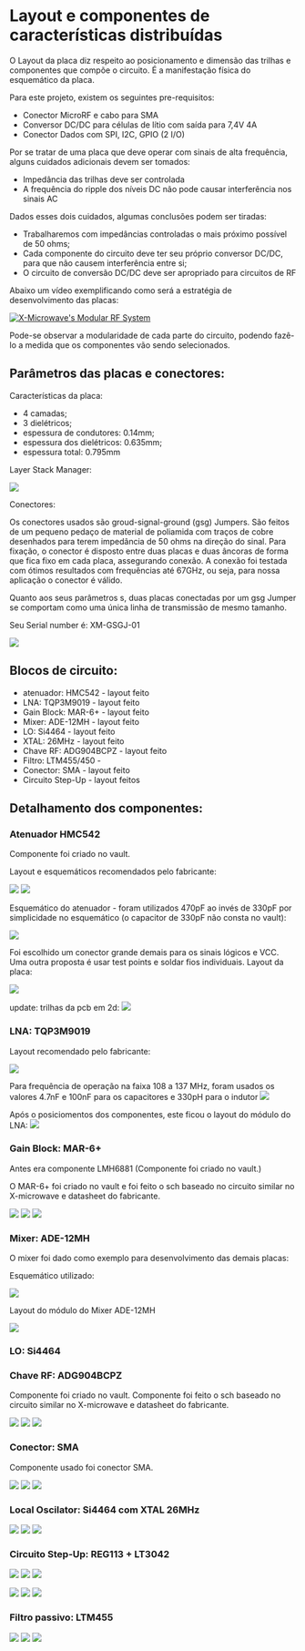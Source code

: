 ﻿# Layout e componentes de características distribuídas 

O Layout da placa diz respeito ao posicionamento e dimensão das trilhas e componentes que compõe o circuito. É a manifestação física do esquemático da placa.

Para este projeto, existem os seguintes pre-requisitos:
- Conector MicroRF e cabo para SMA
- Conversor DC/DC para células de lítio com saída para 7,4V 4A
- Conector Dados com SPI, I2C, GPIO (2 I/O)

Por se tratar de uma placa que deve operar com sinais de alta frequência, alguns cuidados adicionais devem ser tomados:

- Impedância das trilhas deve ser controlada
- A frequência do ripple dos níveis DC não pode causar interferência nos sinais AC

Dados esses dois cuidados, algumas conclusões podem ser tiradas: 

- Trabalharemos com impedâncias controladas o mais próximo possível de 50 ohms;
- Cada componente do circuito deve ter seu próprio conversor DC/DC, para que não causem interferência entre si;
- O circuito de conversão DC/DC deve ser apropriado para circuitos de RF

Abaixo um vídeo exemplificando como será a estratégia de desenvolvimento das placas:

[![X-Microwave's Modular RF System](https://img.youtube.com/vi/o7zYtF5dE3c/1.jpg)](https://www.youtube.com/watch?v=o7zYtF5dE3c "X-Microwave's Modular RF System")

Pode-se observar a modularidade de cada parte do circuito, podendo fazê-lo a medida que os componentes vão sendo selecionados.


## Parâmetros das placas e conectores:

Características da placa:

- 4 camadas;
- 3 dielétricos;
- espessura de condutores: 0.14mm;
- espessura dos dielétricos: 0.635mm;
- espessura total: 0.795mm

Layer Stack Manager:

![](layer_stack_manager.PNG)

Conectores:

Os conectores usados são groud-signal-ground (gsg) Jumpers. São feitos de um pequeno pedaço de material de poliamida com traços de cobre desenhados para terem impedância de 50 ohms na direção do sinal. Para fixação, o conector é disposto entre duas placas e duas âncoras de forma que fica fixo em cada placa, assegurando conexão. A conexão foi testada com ótimos resultados com frequências até 67GHz, ou seja, para nossa aplicação o conector é válido. 

Quanto aos seus parâmetros s, duas placas conectadas por um gsg Jumper se comportam como uma única linha de transmissão de mesmo tamanho.

Seu Serial number é: XM-GSGJ-01

![](gsg_jumper.PNG)



## Blocos de circuito:

- atenuador: HMC542     - layout feito
- LNA: TQP3M9019        - layout feito
- Gain Block: MAR-6+    - layout feito
- Mixer: ADE-12MH       - layout feito 
- LO: Si4464            - layout feito
- XTAL: 26MHz           - layout feito
- Chave RF: ADG904BCPZ  - layout feito
- Filtro: LTM455/450    - 
- Conector: SMA         - layout feito
- Circuito Step-Up	- layout feitos

## Detalhamento dos componentes:

### Atenuador HMC542

Componente foi criado no vault.

Layout e esquemáticos recomendados pelo fabricante: 

![](atenuador_datasheet.PNG)
![](atenuador_datasheet_ckt.PNG)

Esquemático do atenuador - foram utilizados 470pF ao invés de 330pF por simplicidade no esquemático (o capacitor de 330pF não consta no vault):

![](atenuador_sch.PNG)

Foi escolhido um conector grande demais para os sinais lógicos e VCC. Uma outra proposta é usar test points e soldar fios individuais. Layout da placa:

![](atenuador_3d_layout.PNG) 

update:
trilhas da pcb em 2d:
![](ate_pcb2d.PNG)

### LNA: TQP3M9019

Layout recomendado pelo fabricante:

![](LNA_datasheet.PNG)

Para frequência de operação na faixa 108 a 137 MHz, foram usados os valores 4.7nF e 100nF para os capacitores e 330pH para o indutor
![](LNA-sch.PNG)

Após o posiciomentos dos componentes, este ficou o layout do módulo do LNA:
![](LNA_3d_layout.PNG)

### Gain Block: MAR-6+

Antes era componente LMH6881 (Componente foi criado no vault.)

O MAR-6+ foi criado no vault e foi feito o sch baseado no circuito similar no X-microwave e datasheet do fabricante.

![](mar6-sch.PNG)
![](mar6-2d-layout.PNG)
![](mar6-3d-layout.PNG)

### Mixer: ADE-12MH

O mixer foi dado como exemplo para desenvolvimento das demais placas:

Esquemático utilizado:

![](mixer-sch.PNG)

Layout do módulo do Mixer ADE-12MH

![](mixer_3d_layout.PNG)

### LO: Si4464


### Chave RF: ADG904BCPZ

Componente foi criado no vault. Componente foi feito o sch baseado no circuito similar no X-microwave e datasheet do fabricante.

![](adg-sch.PNG)
![](adg-2d-layout.PNG)
![](adg-3d-layout.PNG)

### Conector: SMA

Componente usado foi conector SMA.

![](con-sch.PNG)
![](con-2d-layout.PNG)
![](con-3d-layout.PNG)


### Local Oscilator: Si4464 com XTAL 26MHz

![](si-sch.PNG)
![](si-2d-layout.PNG)
![](si-3d-layout.PNG)

### Circuito Step-Up: REG113 + LT3042

![](reg-sch.PNG)
![](reg-2d-layout.PNG)
![](reg-3d-layout.PNG)

![](lt-sch.PNG)
![](lt-2d-layout.PNG)
![](lt-3d-layout.PNG)

### Filtro passivo: LTM455

![](ltm455-sch.PNG)
![](ltm455-2d-layout.PNG)
![](ltm455-3d-layout.PNG)
